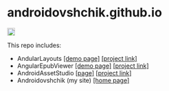 # androidovshchik.github.io

<p>
  <a href="https://www.paypal.me/mrcpp" title="Donate to this project using Paypal">
    <img src="https://img.shields.io/badge/paypal-donate-green.svg" alt="PayPal donate button" height="18"/>
  </a>
</p>

This repo includes:

* AndularLayouts [[demo page]](https://androidovshchik.github.io/AndularLayouts) [[project link]](https://github.com/androidovshchik/AndularLayouts)
* AngularEpubViewer [[demo page]](https://androidovshchik.github.io/AngularEpubViewer) [[project link]](https://github.com/androidovshchik/AngularEpubViewer)
* AndroidAssetStudio [[page]](https://androidovshchik.github.io/AndroidAssetStudio) [[project link]](https://github.com/romannurik/AndroidAssetStudio)
* Androidovshchik (my site) [[home page]](https://androidovshchik.github.io)
